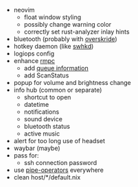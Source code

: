 - neovim
  - float window styling
  - possibly change warning color
  - correctly set rust-analyzer inlay hints
- bluetooth (probably with [overskride](https://github.com/kaii-lb/overskride))
- hotkey daemon (like [swhkd](https://github.com/waycrate/swhkd))
- logiops config
- enhance [rmpc](https://github.com/mierak/rmpc)
  - add [queue information](https://mierak.github.io/rmpc/next/configuration/header/#queuelength)
  - add ScanStatus
- popup for volume and brightness change
- info hub (common or separate)
  - shortcut to open
  - datetime
  - notifications
  - sound device
  - bluetooth status
  - active music
- alert for too long use of headset
- waybar (maybe)
- pass for:
  - ssh connection password
- use [pipe-operators](https://youtu.be/WOw8MJYZjRI) everywhere
- clean host/\*/default.nix
